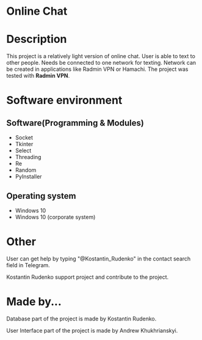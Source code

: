 # Online Chat
# Description
This project is a relatively light version of online chat. User is able to text to other people. Needs be connected to one network for texting. Network can be created in applications like Radmin VPN or Hamachi.
The project was tested with **Radmin VPN**.
# Software environment
## Software(Programming & Modules)
* Socket
* Tkinter
* Select
* Threading
* Re
* Random
* PyInstaller
## Operating system
* Windows 10
* Windows 10 (corporate system)
# Other
User can get help by typing "@Kostantin_Rudenko" in the contact search field in Telegram.

Kostantin Rudenko support project and contribute to the project.
# Made by...
Database part of the project is made by Kostantin Rudenko.

User Interface part of the project is made by Andrew Khukhrianskyi.
